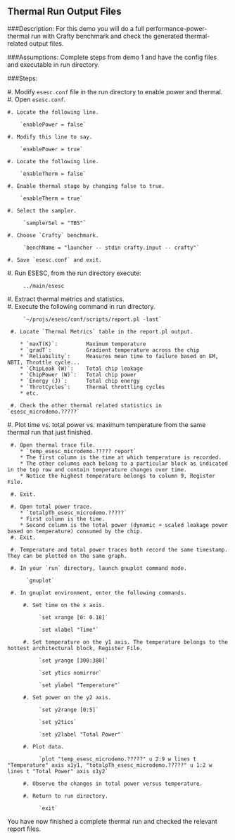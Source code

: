 ## Thermal Run Output Files 

###Description:
For this demo you will do a full performance-power-thermal run with Crafty benchmark and check
the generated thermal-related output files. 

###Assumptions:
Complete steps from demo 1 and have the config files and executable in run directory.

###Steps:

#. Modify `esesc.conf` file in the run directory to enable power and thermal. 
    #. Open `esesc.conf`.  

    #. Locate the following line.

        `enablePower = false` 

    #. Modify this line to say.

        `enablePower = true`

    #. Locate the following line.

        `enableTherm = false` 

    #. Enable thermal stage by changing false to true.

        `enableTherm = true`

    #. Select the sampler.
    
         `samplerSel = "TBS"`    

    #. Choose `Crafty` benchmark.

         `benchName = "launcher -- stdin crafty.input -- crafty"`

    #. Save `esesc.conf` and exit.

#. Run ESESC, from the run directory execute:

         ../main/esesc

#. Extract thermal metrics and statistics.    
     #. Execute the following command in run directory. 

         `~/projs/esesc/conf/scripts/report.pl -last` 

     #. Locate `Thermal Metrics` table in the report.pl output. 
        
        * `maxT(K)`:         Maximum temperature
        * `gradT`:           Gradient temperature across the chip
        * `Reliability`:     Measures mean time to failure based on EM, NBTI, Throttle cycle...
        * `ChipLeak (W)`:    Total chip leakage
        * `ChipPower (W)`:   Total chip power
        * `Energy (J)`:      Total chip energy
        * `ThrotCycles`:     Thermal throttling cycles
        * etc. 
 
     #. Check the other thermal related statistics in `esesc_microdemo.?????`

#. Plot time vs. total power vs. maximum temperature from the same thermal run that just finished.   
     
     #. Open thermal trace file.
        * `temp_esesc_microdemo.????? report` 
        * The first column is the time at which temperature is recorded. 
        * The other columns each belong to a particular block as indicated in the top row and contain temperature changes over time. 
        * Notice the highest temperature belongs to column 9, Register File.
     
     #. Exit.
        
     #. Open total power trace.
        * `totalpTh_esesc_microdemo.?????` 
        * First column is the time. 
        * Second column is the total power (dynamic + scaled leakage power based on temperature) consumed by the chip. 
     #. Exit.
     
     #. Temperature and total power traces both record the same timestamp. They can be plotted on the same graph. 

     #. In your `run` directory, launch gnuplot command mode.

          `gnuplot`

     #. In gnuplot environment, enter the following commands. 

         #. Set time on the x axis.    
 
              `set xrange [0: 0.18]`
 
              `set xlabel "Time"`
 
         #. Set temperature on the y1 axis. The temperature belongs to the hottest architectural block, Register File.     
 
              `set yrange [300:380]`
 
              `set ytics nomirror`
 
              `set ylabel "Temperature"`
              
         #. Set power on the y2 axis.       
 
              `set y2range [0:5]`
 
              `set y2tics`
 
              `set y2label "Total Power"`
              
         #. Plot data. 
 
              `plot "temp_esesc_microdemo.?????" u 2:9 w lines t "Temperature" axis x1y1, "totalpTh_esesc_microdemo.?????" u 1:2 w lines t "Total Power" axis x1y2`
              
         #. Observe the changes in total power versus temperature.         

         #. Return to run directory.
                  
              `exit`

You have now finished a complete thermal run and checked the relevant report files.    
